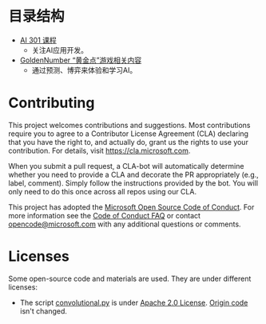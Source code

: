 # 目录结构

- [AI 301 课程](./AI301)
    - 关注AI应用开发。
- [GoldenNumber “黄金点”游戏相关内容](./GoldenNumber)
    - 通过预测、博弈来体验和学习AI。

# Contributing

This project welcomes contributions and suggestions.  Most contributions require you to agree to a
Contributor License Agreement (CLA) declaring that you have the right to, and actually do, grant us
the rights to use your contribution. For details, visit https://cla.microsoft.com.

When you submit a pull request, a CLA-bot will automatically determine whether you need to provide
a CLA and decorate the PR appropriately (e.g., label, comment). Simply follow the instructions
provided by the bot. You will only need to do this once across all repos using our CLA.

This project has adopted the [Microsoft Open Source Code of Conduct](https://opensource.microsoft.com/codeofconduct/).
For more information see the [Code of Conduct FAQ](https://opensource.microsoft.com/codeofconduct/faq/) or
contact [opencode@microsoft.com](mailto:opencode@microsoft.com) with any additional questions or comments.

# Licenses

Some open-source code and materials are used. They are under different licenses:

- The script [convolutional.py](./AI301/self-built_mnist_extenstion/tensorflow_model/convolutional.py) is under [Apache 2.0 License](http://www.apache.org/licenses/LICENSE-2.0). [Origin code](https://github.com/tensorflow/models/blob/f81bb397efe57cf8bfb4a195c1b3064997f3e3c2/tutorials/image/mnist/convolutional.py) isn't changed.

